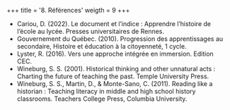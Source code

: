 +++
title = '8. Références'
weigth = 9
+++

- Cariou, D. (2022). Le document et l’indice : Apprendre l’histoire de l’école au lycée. Presses universitaires de Rennes.
- Gouvernement du Québec. (2010). Progression des apprentissages au secondaire, Histoire et éducation à la citoyenneté, 1 cycle.
- Lyster, R. (2016). Vers une approche intégrée en immersion. Edition CEC.
- Wineburg, S. S. (2001). Historical thinking and other unnatural acts : Charting the future of teaching the past. Temple University Press.
- Wineburg, S. S., Martin, D., & Monte-Sano, C. (2011). Reading like a historian : Teaching literacy in middle and high school history classrooms. Teachers College Press, Columbia University.
